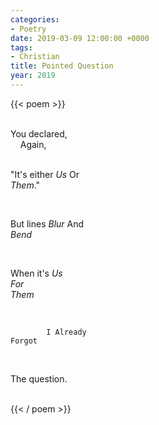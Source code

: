 ```yaml
---
categories:
- Poetry
date: 2019-03-09 12:00:00 +0000
tags:
- Christian
title: Pointed Question
year: 2019
---
```

{{< poem >}}
<div style="white-space: pre;">
You declared,
    Again,

"It's either
        <span style="font-style: italic">Us</span>
    Or
<span style="font-style: italic">Them</span>."

But lines
<span style="font-style: italic">Blur</span>
    And
<span style="font-style: italic">Bend</span>

When it's
<span style="font-style: italic">Us</span>
    <span style="font-style: italic">For</span>
        <span style="font-style: italic">Them</span>

            I Already
    Forgot
The question.
</div>
{{< / poem >}}